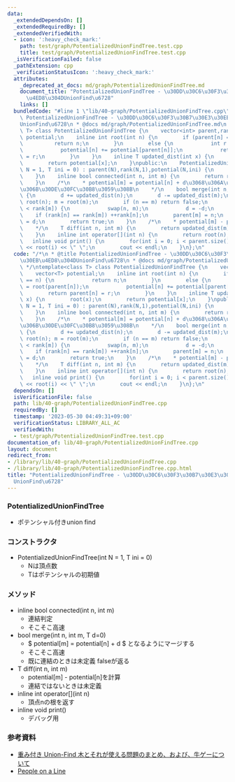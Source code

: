 ```yaml
---
data:
  _extendedDependsOn: []
  _extendedRequiredBy: []
  _extendedVerifiedWith:
  - icon: ':heavy_check_mark:'
    path: test/graph/PotentializedUnionFindTree.test.cpp
    title: test/graph/PotentializedUnionFindTree.test.cpp
  _isVerificationFailed: false
  _pathExtension: cpp
  _verificationStatusIcon: ':heavy_check_mark:'
  attributes:
    _deprecated_at_docs: md/graph/PotentializedUnionFindTree.md
    document_title: "PotentializedUnionFindTree - \u30DD\u30C6\u30F3\u30B7\u30E3\u30EB\
      \u4ED8\u304DUnionFind\u6728"
    links: []
  bundledCode: "#line 1 \"lib/40-graph/PotentializedUnionFindTree.cpp\"\n/*\n * @title\
    \ PotentializedUnionFindTree - \u30DD\u30C6\u30F3\u30B7\u30E3\u30EB\u4ED8\u304D\
    UnionFind\u6728\n * @docs md/graph/PotentializedUnionFindTree.md\n */\ntemplate<class\
    \ T> class PotentializedUnionFindTree {\n    vector<int> parent,rank;\n    vector<T>\
    \ potential;\n    inline int root(int n) {\n        if (parent[n] == n) {\n  \
    \          return n;\n        }\n        else {\n            int r = root(parent[n]);\n\
    \            potential[n] += potential[parent[n]];\n            return parent[n]\
    \ = r;\n        }\n    }\n    inline T updated_dist(int x) {\n        root(x);\n\
    \        return potential[x];\n    }\npublic:\n    PotentializedUnionFindTree(int\
    \ N = 1, T ini = 0) : parent(N),rank(N,1),potential(N,ini) {\n        iota(parent.begin(),parent.end(),0);\n\
    \    }\n    inline bool connected(int n, int m) {\n        return root(n) == root(m);\n\
    \    }\n    /*\n    * potential[m] = potential[n] + d\u3068\u306A\u308B\u3088\u3046\
    \u306B\u30DE\u30FC\u30B8\u3059\u308B\n    */\n    bool merge(int n, int m, T d=0)\
    \ {\n        d += updated_dist(n);\n        d -= updated_dist(m);\n        n =\
    \ root(n); m = root(m);\n        if (n == m) return false;\n        if (rank[n]\
    \ < rank[m]) {\n            swap(n, m);\n            d = -d;\n        }\n    \
    \    if (rank[n] == rank[m]) ++rank[n];\n        parent[m] = n;\n        potential[m]\
    \ = d;\n        return true;\n    }\n    /*\n    * potential[m] - potential[n]\n\
    \    */\n    T diff(int n, int m) {\n        return updated_dist(m) - updated_dist(n);\n\
    \    }\n    inline int operator[](int n) {\n        return root(n);\n    }\n \
    \   inline void print() {\n        for(int i = 0; i < parent.size(); ++i) cout\
    \ << root(i) << \" \";\n        cout << endl;\n    }\n};\n"
  code: "/*\n * @title PotentializedUnionFindTree - \u30DD\u30C6\u30F3\u30B7\u30E3\
    \u30EB\u4ED8\u304DUnionFind\u6728\n * @docs md/graph/PotentializedUnionFindTree.md\n\
    \ */\ntemplate<class T> class PotentializedUnionFindTree {\n    vector<int> parent,rank;\n\
    \    vector<T> potential;\n    inline int root(int n) {\n        if (parent[n]\
    \ == n) {\n            return n;\n        }\n        else {\n            int r\
    \ = root(parent[n]);\n            potential[n] += potential[parent[n]];\n    \
    \        return parent[n] = r;\n        }\n    }\n    inline T updated_dist(int\
    \ x) {\n        root(x);\n        return potential[x];\n    }\npublic:\n    PotentializedUnionFindTree(int\
    \ N = 1, T ini = 0) : parent(N),rank(N,1),potential(N,ini) {\n        iota(parent.begin(),parent.end(),0);\n\
    \    }\n    inline bool connected(int n, int m) {\n        return root(n) == root(m);\n\
    \    }\n    /*\n    * potential[m] = potential[n] + d\u3068\u306A\u308B\u3088\u3046\
    \u306B\u30DE\u30FC\u30B8\u3059\u308B\n    */\n    bool merge(int n, int m, T d=0)\
    \ {\n        d += updated_dist(n);\n        d -= updated_dist(m);\n        n =\
    \ root(n); m = root(m);\n        if (n == m) return false;\n        if (rank[n]\
    \ < rank[m]) {\n            swap(n, m);\n            d = -d;\n        }\n    \
    \    if (rank[n] == rank[m]) ++rank[n];\n        parent[m] = n;\n        potential[m]\
    \ = d;\n        return true;\n    }\n    /*\n    * potential[m] - potential[n]\n\
    \    */\n    T diff(int n, int m) {\n        return updated_dist(m) - updated_dist(n);\n\
    \    }\n    inline int operator[](int n) {\n        return root(n);\n    }\n \
    \   inline void print() {\n        for(int i = 0; i < parent.size(); ++i) cout\
    \ << root(i) << \" \";\n        cout << endl;\n    }\n};\n"
  dependsOn: []
  isVerificationFile: false
  path: lib/40-graph/PotentializedUnionFindTree.cpp
  requiredBy: []
  timestamp: '2023-05-30 04:49:31+09:00'
  verificationStatus: LIBRARY_ALL_AC
  verifiedWith:
  - test/graph/PotentializedUnionFindTree.test.cpp
documentation_of: lib/40-graph/PotentializedUnionFindTree.cpp
layout: document
redirect_from:
- /library/lib/40-graph/PotentializedUnionFindTree.cpp
- /library/lib/40-graph/PotentializedUnionFindTree.cpp.html
title: "PotentializedUnionFindTree - \u30DD\u30C6\u30F3\u30B7\u30E3\u30EB\u4ED8\u304D\
  UnionFind\u6728"
---
```

### PotentializedUnionFindTree
- ポテンシャル付きunion find

### コンストラクタ
- PotentializedUnionFindTree(int N = 1, T ini = 0)
  - Nは頂点数 
  - Tはポテンシャルの初期値
  
### メソッド
- inline bool connected(int n, int m)
  - 連結判定
  - そこそこ高速
- bool merge(int n, int m, T d=0)
  - $ potential[m] = potential[n] + d $ となるようにマージする
  - そこそこ高速
  - 既に連結のときは未定義 falseが返る
- T diff(int n, int m)
  - potential[m] - potential[n]を計算
  - 連結ではないときは未定義
- inline int operator[](int n)
  - 頂点nの根を返す
- inline void print()
  - デバッグ用

### 参考資料
- [重み付き Union-Find 木とそれが使える問題のまとめ、および、牛ゲーについて](https://qiita.com/drken/items/cce6fc5c579051e64fab)
- [People on a Line](https://atcoder.jp/contests/abc087/tasks/arc090_b)